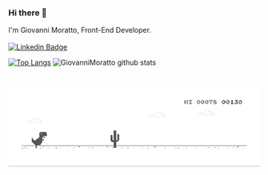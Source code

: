 ### Hi there 👋

I'm Giovanni Moratto, Front-End Developer.
<br>
<br>
[![Linkedin Badge](https://img.shields.io/badge/-Linkedin-blue?style=flat-square&logo=Linkedin&logoColor=white&link=http://linkedin.com/in/Matheus0liveira)](https://www.linkedin.com/in/giovannimoratto/)&nbsp;&nbsp;&nbsp;&nbsp;

[![Top Langs](https://github-readme-stats.vercel.app/api/top-langs/?username=GiovanniMoratto&langs_count=8)](https://github.com/anuraghazra/github-readme-stats)
![GiovanniMoratto github stats](https://github-readme-stats.vercel.app/api?username=GiovanniMoratto&show_icons=true&theme=default) 
<br/>
<br/>
 
![](dino.gif)
